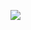 <img
	src="https://hits.seeyoufarm.com/api/count/incr/badge.svg?url=https%3A%2F%2Fotternas3.github.io%2Fdist%2F&count_bg=%2379C83D&title_bg=%23555555&icon=&icon_color=%23E7E7E7&title=Times+used&edge_flat=false"
/>
